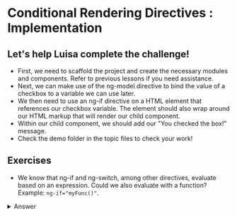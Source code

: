 # Conditional Rendering Directives : Implementation

## Let's help Luisa complete the challenge!

- First, we need to scaffold the project and create the necessary modules and components. Refer to previous lessons if you need assistance.
- Next, we can make use of the ng-model directive to bind the value of a checkbox to a variable we can use later. 
- We then need to use an ng-if directive on a HTML element that references our checkbox variable. The element should also wrap around our HTML markup that will render our child component. 
- Within our child component, we should add our "You checked the box!" message.
- Check the demo folder in the topic files to check your work!

## Exercises

- We know that ng-if and ng-switch, among other directives, evaluate based on an expression. Could we also evaluate with a function? Example: `ng-if="myFunc()"`. 

<details><summary>Answer</summary>
Yes we can! Check out this quick demo: 

```html
<div ng-if="$ctrl.isRender()">
        I will render!
</div>
```

```JavaScript
controller: function containerController() {
            this.isRender = function() {
                return true;
            }
        }
```
</details>